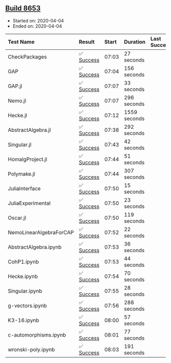 ## [Build 8653](https://oscarci.mathematik.uni-kl.de/job/oscar/8653/)

* Started on: 2020-04-04
* Ended on: 2020-04-04

| Test Name    | Result | Start | Duration | Last Success | First Failure |
|:-------------|:-------|:------|:---------|:-------------|:--------------|
| CheckPackages | ✅ [Success](https://oscarci.mathematik.uni-kl.de/job/oscar/8653/artifact/logs/build-8653/CheckPackages.log) | 07:03 | 27 seconds |  |  |
| GAP | ✅ [Success](https://oscarci.mathematik.uni-kl.de/job/oscar/8653/artifact/logs/build-8653/GAP.log) | 07:04 | 156 seconds |  |  |
| GAP.jl | ✅ [Success](https://oscarci.mathematik.uni-kl.de/job/oscar/8653/artifact/logs/build-8653/GAP.jl.log) | 07:07 | 33 seconds |  |  |
| Nemo.jl | ✅ [Success](https://oscarci.mathematik.uni-kl.de/job/oscar/8653/artifact/logs/build-8653/Nemo.jl.log) | 07:07 | 296 seconds |  |  |
| Hecke.jl | ✅ [Success](https://oscarci.mathematik.uni-kl.de/job/oscar/8653/artifact/logs/build-8653/Hecke.jl.log) | 07:12 | 1559 seconds |  |  |
| AbstractAlgebra.jl | ✅ [Success](https://oscarci.mathematik.uni-kl.de/job/oscar/8653/artifact/logs/build-8653/AbstractAlgebra.jl.log) | 07:38 | 292 seconds |  |  |
| Singular.jl | ✅ [Success](https://oscarci.mathematik.uni-kl.de/job/oscar/8653/artifact/logs/build-8653/Singular.jl.log) | 07:43 | 42 seconds |  |  |
| HomalgProject.jl | ✅ [Success](https://oscarci.mathematik.uni-kl.de/job/oscar/8653/artifact/logs/build-8653/HomalgProject.jl.log) | 07:44 | 51 seconds |  |  |
| Polymake.jl | ✅ [Success](https://oscarci.mathematik.uni-kl.de/job/oscar/8653/artifact/logs/build-8653/Polymake.jl.log) | 07:44 | 307 seconds |  |  |
| JuliaInterface | ✅ [Success](https://oscarci.mathematik.uni-kl.de/job/oscar/8653/artifact/logs/build-8653/JuliaInterface.log) | 07:50 | 15 seconds |  |  |
| JuliaExperimental | ✅ [Success](https://oscarci.mathematik.uni-kl.de/job/oscar/8653/artifact/logs/build-8653/JuliaExperimental.log) | 07:50 | 23 seconds |  |  |
| Oscar.jl | ✅ [Success](https://oscarci.mathematik.uni-kl.de/job/oscar/8653/artifact/logs/build-8653/Oscar.jl.log) | 07:50 | 119 seconds |  |  |
| NemoLinearAlgebraForCAP | ✅ [Success](https://oscarci.mathematik.uni-kl.de/job/oscar/8653/artifact/logs/build-8653/NemoLinearAlgebraForCAP.log) | 07:52 | 22 seconds |  |  |
| AbstractAlgebra.ipynb | ✅ [Success](https://oscarci.mathematik.uni-kl.de/job/oscar/8653/artifact/logs/build-8653/AbstractAlgebra.ipynb.log) | 07:53 | 36 seconds |  |  |
| CohP1.ipynb | ✅ [Success](https://oscarci.mathematik.uni-kl.de/job/oscar/8653/artifact/logs/build-8653/CohP1.ipynb.log) | 07:53 | 44 seconds |  |  |
| Hecke.ipynb | ✅ [Success](https://oscarci.mathematik.uni-kl.de/job/oscar/8653/artifact/logs/build-8653/Hecke.ipynb.log) | 07:54 | 70 seconds |  |  |
| Singular.ipynb | ✅ [Success](https://oscarci.mathematik.uni-kl.de/job/oscar/8653/artifact/logs/build-8653/Singular.ipynb.log) | 07:55 | 28 seconds |  |  |
| g-vectors.ipynb | ✅ [Success](https://oscarci.mathematik.uni-kl.de/job/oscar/8653/artifact/logs/build-8653/g-vectors.ipynb.log) | 07:56 | 288 seconds |  |  |
| K3-16.ipynb | ✅ [Success](https://oscarci.mathematik.uni-kl.de/job/oscar/8653/artifact/logs/build-8653/K3-16.ipynb.log) | 08:00 | 57 seconds |  |  |
| c-automorphisms.ipynb | ✅ [Success](https://oscarci.mathematik.uni-kl.de/job/oscar/8653/artifact/logs/build-8653/c-automorphisms.ipynb.log) | 08:01 | 77 seconds |  |  |
| wronski-poly.ipynb | ✅ [Success](https://oscarci.mathematik.uni-kl.de/job/oscar/8653/artifact/logs/build-8653/wronski-poly.ipynb.log) | 08:03 | 191 seconds |  |  |
